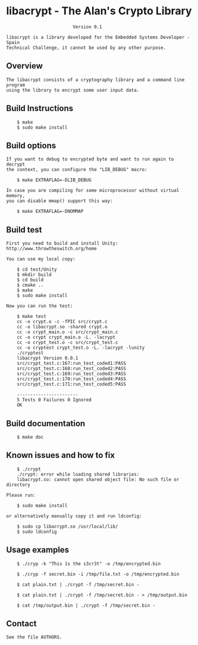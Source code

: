 # libacrypt - The Alan's Crypto Library

                             Version 0.1

    libacrypt is a library developed for the Embedded Systems Developer - Spain
    Technical Challenge, it cannot be used by any other purpose.

## Overview

    The libacrypt consists of a cryptography library and a command line program
    using the library to encrypt some user input data.

## Build Instructions

```
    $ make
    $ sudo make install
```

## Build options

    If you want to debug to encrypted byte and want to run again to decrypt
    the context, you can configure the "LIB_DEBUG" macro:

```
    $ make EXTRAFLAG=-DLIB_DEBUG
```

    In case you are compiling for some microprocessor without virtual memory,
    you can disable mmap() support this way:

```
    $ make EXTRAFLAG=-DNOMMAP
```

## Build test

    First you need to build and install Unity:
    http://www.throwtheswitch.org/home

    You can use my local copy:

```
    $ cd test/Unity
    $ mkdir build
    $ cd build
    $ cmake ..
    $ make
    $ sudo make install
```

    Now you can run the test:

```
    $ make test
    cc -o crypt.o -c -fPIC src/crypt.c
    cc -o libacrypt.so -shared crypt.o
    cc -o crypt_main.o -c src/crypt_main.c 
    cc -o crypt crypt_main.o -L. -lacrypt
    cc -o crypt_test.o -c src/crypt_test.c 
    cc -o cryptest crypt_test.o -L. -lacrypt -lunity
    ./cryptest
    libacrypt Version 0.0.1
    src/crypt_test.c:167:run_test_coded1:PASS
    src/crypt_test.c:168:run_test_coded2:PASS
    src/crypt_test.c:169:run_test_coded3:PASS
    src/crypt_test.c:170:run_test_coded4:PASS
    src/crypt_test.c:171:run_test_coded5:PASS

    -----------------------
    5 Tests 0 Failures 0 Ignored 
    OK
```

## Build documentation

```
    $ make doc
```

## Known issues and how to fix

```
    $ ./crypt
    ./crypt: error while loading shared libraries:
    libacrypt.so: cannot open shared object file: No such file or directory
```
    Please run:
```
    $ sudo make install
```

    or alternatively manually copy it and run ldconfig:
```
    $ sudo cp libacrypt.so /usr/local/lib/
    $ sudo ldconfig
```

## Usage examples

```
    $ ./cryp -k "This 1s the s3cr3t" -o /tmp/encrypted.bin

    $ ./cryp -f secret.bin -i /tmp/file.txt -o /tmp/encrypted.bin

    $ cat plain.txt | ./crypt -f /tmp/secret.bin -
    
    $ cat plain.txt | ./crypt -f /tmp/secret.bin - > /tmp/output.bin

    $ cat /tmp/output.bin | ./crypt -f /tmp/secret.bin -
```

## Contact

    See the file AUTHORS.
